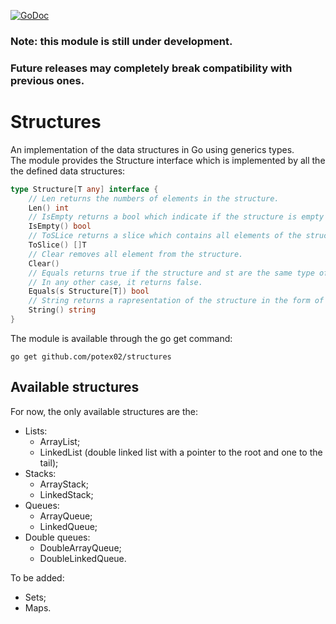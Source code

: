 [![GoDoc](https://godoc.org/github.com/potex02/structures?status.svg)](https://godoc.org/github.com/potex02/structures)
### Note: this module is still under development.
### Future releases may completely break compatibility with previous ones.
# Structures
An implementation of the data structures in Go using generics types.<br/>
The module provides the Structure interface which is implemented by all the the defined data structures:
```go
type Structure[T any] interface {
	// Len returns the numbers of elements in the structure.
	Len() int
	// IsEmpty returns a bool which indicate if the structure is empty or not.
	IsEmpty() bool
	// ToSLice returns a slice which contains all elements of the structure.
	ToSlice() []T
	// Clear removes all element from the structure.
	Clear()
	// Equals returns true if the structure and st are the same type of structure and their elements are equals.
	// In any other case, it returns false.
	Equals(s Structure[T]) bool
	// String returns a rapresentation of the structure in the form of a string.
	String() string
}
```
The module is available through the go get command:
```
go get github.com/potex02/structures
```
## Available structures
For now, the only available structures are the:
- Lists:
	- ArrayList;
	- LinkedList (double linked list with a pointer to the root and one to the tail);
- Stacks:
	- ArrayStack;
	- LinkedStack;
- Queues:
	- ArrayQueue;
	- LinkedQueue;
- Double queues:
	- DoubleArrayQueue;
	- DoubleLinkedQueue.

To be added:
- Sets;
- Maps.